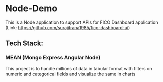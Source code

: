 # Node-Demo
This is a Node application to support APIs for FICO Dashboard application (Link: https://github.com/surajitrana1985/fico-dashboard-ui)

## Tech Stack:
### MEAN (Mongo Express Angular Node)

This project is to handle millions of data in tabular format with filters on numeric and categorical fields and visualize the same in charts
